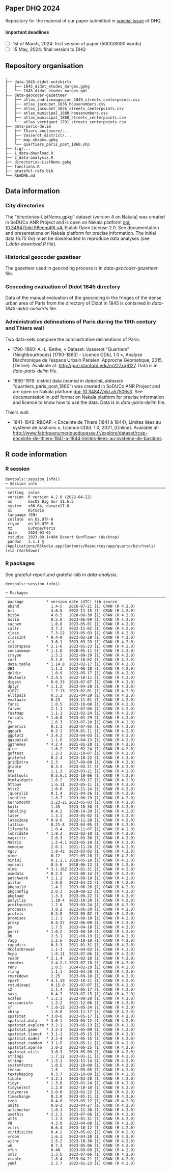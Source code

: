 ## Paper DHQ 2024
Repository for the material of our paper submitted in [special issue](https://www.c2dh.uni.lu/news/cfp-data-science-and-history-practicing-and-theorizing-data-driven-inquiries-past) of DHQ.

#### Important deadlines
- [ ] 1st of March, 2024: first version of paper (5000/8000 words)
- [ ] 15 May, 2024: final version to DHQ

## Repository organisation
```
.
├── data-1845-didot-outskirts
│   ├── 1845_didot_etudes_marges.gpkg
│   └── 1845_didot_etudes_marges.qml
├── data-geocoder-gazetteer
│   ├── atlas_andriveaugoujon_1849_streets_centerpoints.csv
│   ├── atlas_jacoubet_1836_housenumbers.csv
│   ├── atlas_jacoubet_1836_streets_centerpoints.csv
│   ├── atlas_municipal_1888_housenumbers.csv
│   ├── atlas_municipal_1888_streets_centerpoints.csv
│   └── atlas_verniquet_1791_streets_centerpoints.csv
├── data-paris-delim
│   ├── Thiers_enclosure/...
│   ├── Vasserot_district/...
│   ├── map_shapes.gpkg
│   └── quartiers_paris_post_1860.shp
├── fig/...
├── 1_data-download.R
├── 2_data-analysis.R
├── directories-ListNoms.gpkg
├── functions.R
├── grateful-refs.bib
└── README.md
```

## Data information
### City directories

The "directories-ListNoms.gpkg" dataset (version 4 on Nakala) was created in SoDUCo ANR Project and is open on Nakala platform [doi: 10.34847/nkl.98eem49t.v4](https://nakala.fr/10.34847/nkl.98eem49t.v4), Etalab Open License 2.0. See documentation and presentations on Nakala platform for precise information. The initial data (6.75 Go) must be downloaded to reproduce data analyses (see _1_data-download.R_ file).

### Historical geocoder gazetteer

The gazetteer used in geocoding process is in _data-geocoder-gazetteer_ file.

### Geocoding evaluation of Didot 1845 directory

Data of the manual evaluation of the geocoding in the fringes of the dense urban area of Paris from the directory of Didot in 1845 is contained in _data-1845-didot-outskirts_ file.

### Administrative delineations of Paris during the 19th century and Thiers wall

Two data-sets compose the administrative delineations of Paris:

- 1790-1860: A.-L. Bethe, « Dataset: Vasserot “Quartiers” (Neighbourhoods) (1790-1860) - Licence ODbL 1.0 », Analyse Diachronique de l’espace Urbain Parisien: Approche Geomatique, 2015, [Online]. Available at: http://purl.stanford.edu/ry227xq8127. Data is in _data-paris-delim_ file.

- 1860-1919: district data (named in _data/init_datasets_ "quartiers_paris_post_1860") was created in SoDUCo ANR Project and are open on Nakala platform [doi: 10.34847/nkl.a57506s3](https://doi.org/10.34847/nkl.a57506s3). See documentation in .pdf format on Nakala platform for precise information and licence to know how to use the data. Data is in _data-paris-delim_ file.

Thiers wall:
- 1841-1849: R&CAP. « Enceinte de Thiers (1841 à 1844), Limites liées au système de bastions », Licence ODbL 1.0, 2021, [Online]. Available at: http://www.fabriquenumeriquedupasse.fr/explore/dataset/rcap-enceinte-de-thiers-1841-a-1844-limites-liees-au-systeme-de-bastions.


## R code information

### R session
```{r}
devtools::session_info()
─ Session info ───────────────────────────────────────────────────────────────────────────────────────────────────────────────────────────────────────────────────
 setting  value
 version  R version 4.2.0 (2022-04-22)
 os       macOS Big Sur 11.6.5
 system   x86_64, darwin17.0
 ui       RStudio
 language (EN)
 collate  en_US.UTF-8
 ctype    en_US.UTF-8
 tz       Europe/Paris
 date     2024-03-02
 rstudio  2023.09.1+494 Desert Sunflower (desktop)
 pandoc   3.1.1 @ /Applications/RStudio.app/Contents/Resources/app/quarto/bin/tools/ (via rmarkdown)
```

### R packages
See grateful-report and grateful-bib in _data-analysis_.

```{r}
devtools::session_info()

─ Packages ───────────────────────────────────────────────────────────────────────────────────────────────────────────────────────────────────────────────────────
 package          * version date (UTC) lib source
 abind              1.4-5   2016-07-21 [1] CRAN (R 4.2.0)
 bit                4.0.5   2022-11-15 [1] CRAN (R 4.2.0)
 bit64              4.0.5   2020-08-30 [1] CRAN (R 4.2.0)
 bslib              0.5.0   2023-06-09 [1] CRAN (R 4.2.0)
 cachem             1.0.8   2023-05-01 [1] CRAN (R 4.2.0)
 callr              3.7.3   2022-11-02 [1] CRAN (R 4.2.0)
 class              7.3-22  2023-05-03 [1] CRAN (R 4.2.0)
 classInt         * 0.4-9   2023-02-28 [1] CRAN (R 4.2.0)
 cli                3.6.1   2023-03-23 [1] CRAN (R 4.2.0)
 colorspace       * 2.1-0   2023-01-23 [1] CRAN (R 4.2.0)
 concaveman       * 1.1.0   2020-05-11 [1] CRAN (R 4.2.0)
 crayon             1.5.2   2022-09-29 [1] CRAN (R 4.2.0)
 curl               5.1.0   2023-10-02 [1] CRAN (R 4.2.0)
 data.table       * 1.14.8  2023-02-17 [1] CRAN (R 4.2.0)
 DBI                1.1.3   2022-06-18 [1] CRAN (R 4.2.0)
 deldir             1.0-9   2023-05-17 [1] CRAN (R 4.2.0)
 devtools         * 2.4.5   2022-10-11 [1] CRAN (R 4.2.0)
 digest             0.6.33  2023-07-07 [1] CRAN (R 4.2.0)
 dplyr            * 1.1.2   2023-04-20 [1] CRAN (R 4.2.0)
 e1071              1.7-13  2023-02-01 [1] CRAN (R 4.2.0)
 ellipsis           0.3.2   2021-04-29 [1] CRAN (R 4.2.0)
 evaluate           0.23    2023-11-01 [1] CRAN (R 4.2.0)
 fansi              1.0.5   2023-10-08 [1] CRAN (R 4.2.0)
 farver             2.1.1   2022-07-06 [1] CRAN (R 4.2.0)
 fastmap            1.1.1   2023-02-24 [1] CRAN (R 4.2.0)
 forcats          * 1.0.0   2023-01-29 [1] CRAN (R 4.2.0)
 fs                 1.6.3   2023-07-20 [1] CRAN (R 4.2.0)
 generics           0.1.3   2022-07-05 [1] CRAN (R 4.2.0)
 ggdark             0.2.1   2019-01-11 [1] CRAN (R 4.2.0)
 ggplot2          * 3.4.2   2023-04-03 [1] CRAN (R 4.2.0)
 ggspatial          1.1.8   2023-04-13 [1] CRAN (R 4.2.0)
 ggthemes         * 4.2.4   2021-01-20 [1] CRAN (R 4.2.0)
 glue               1.6.2   2022-02-24 [1] CRAN (R 4.2.0)
 goftest            1.2-3   2021-10-07 [1] CRAN (R 4.2.0)
 grateful           0.2.4   2023-10-22 [1] CRAN (R 4.2.0)
 gridExtra        * 2.3     2017-09-09 [1] CRAN (R 4.2.0)
 gtable             0.3.3   2023-03-21 [1] CRAN (R 4.2.0)
 hms                1.1.3   2023-03-21 [1] CRAN (R 4.2.0)
 htmltools          0.5.6.1 2023-10-06 [1] CRAN (R 4.2.0)
 htmlwidgets        1.6.2   2023-03-17 [1] CRAN (R 4.2.0)
 httpuv             1.6.11  2023-05-11 [1] CRAN (R 4.2.0)
 httr2              1.0.0   2023-11-14 [1] CRAN (R 4.2.0)
 jquerylib          0.1.4   2021-04-26 [1] CRAN (R 4.2.0)
 jsonlite           1.8.7   2023-06-29 [1] CRAN (R 4.2.0)
 KernSmooth         2.23-21 2023-05-03 [1] CRAN (R 4.2.0)
 knitr              1.45    2023-10-30 [1] CRAN (R 4.2.0)
 labeling           0.4.2   2020-10-20 [1] CRAN (R 4.2.0)
 later              1.3.1   2023-05-02 [1] CRAN (R 4.2.0)
 latex2exp        * 0.9.6   2022-11-28 [1] CRAN (R 4.2.0)
 lattice            0.21-8  2023-04-05 [1] CRAN (R 4.2.0)
 lifecycle          1.0.4   2023-11-07 [1] CRAN (R 4.2.0)
 lubridate        * 1.9.2   2023-02-10 [1] CRAN (R 4.2.0)
 magrittr           2.0.3   2022-03-30 [1] CRAN (R 4.2.0)
 Matrix             1.5-4.1 2023-05-18 [1] CRAN (R 4.2.0)
 memoise            2.0.1   2021-11-26 [1] CRAN (R 4.2.0)
 mgcv               1.8-42  2023-03-02 [1] CRAN (R 4.2.0)
 mime               0.12    2021-09-28 [1] CRAN (R 4.2.0)
 miniUI             0.1.1.1 2018-05-18 [1] CRAN (R 4.2.0)
 munsell            0.5.0   2018-06-12 [1] CRAN (R 4.2.0)
 nlme             * 3.1-162 2023-01-31 [1] CRAN (R 4.2.0)
 osmdata          * 0.2.5   2023-08-14 [1] CRAN (R 4.2.0)
 patchwork        * 1.1.2   2022-08-19 [1] CRAN (R 4.2.0)
 pillar             1.9.0   2023-03-22 [1] CRAN (R 4.2.0)
 pkgbuild           1.4.2   2023-06-26 [1] CRAN (R 4.2.0)
 pkgconfig          2.0.3   2019-09-22 [1] CRAN (R 4.2.0)
 pkgload            1.3.3   2023-09-22 [1] CRAN (R 4.2.0)
 polyclip           1.10-4  2022-10-20 [1] CRAN (R 4.2.0)
 prettyunits        1.2.0   2023-09-24 [1] CRAN (R 4.2.0)
 processx           3.8.2   2023-06-30 [1] CRAN (R 4.2.0)
 profvis            0.3.8   2023-05-02 [1] CRAN (R 4.2.0)
 promises           1.2.1   2023-08-10 [1] CRAN (R 4.2.0)
 proxy              0.4-27  2022-06-09 [1] CRAN (R 4.2.0)
 ps                 1.7.5   2023-04-18 [1] CRAN (R 4.2.0)
 purrr            * 1.0.2   2023-08-10 [1] CRAN (R 4.2.0)
 R6                 2.5.1   2021-08-19 [1] CRAN (R 4.2.0)
 ragg               1.2.6   2023-10-10 [1] CRAN (R 4.2.0)
 rappdirs           0.3.3   2021-01-31 [1] CRAN (R 4.2.0)
 RColorBrewer       1.1-3   2022-04-03 [1] CRAN (R 4.2.0)
 Rcpp               1.0.11  2023-07-06 [1] CRAN (R 4.2.0)
 readr            * 2.1.4   2023-02-10 [1] CRAN (R 4.2.0)
 remotes            2.4.2.1 2023-07-18 [1] CRAN (R 4.2.0)
 renv               1.0.5   2024-02-29 [1] CRAN (R 4.2.0)
 rlang              1.1.1   2023-04-28 [1] CRAN (R 4.2.0)
 rmarkdown          2.25    2023-09-18 [1] CRAN (R 4.2.0)
 rpart            * 4.1.19  2022-10-21 [1] CRAN (R 4.2.0)
 rstudioapi         0.15.0  2023-07-07 [1] CRAN (R 4.2.0)
 s2                 1.1.4   2023-05-17 [1] CRAN (R 4.2.0)
 sass               0.4.7   2023-07-15 [1] CRAN (R 4.2.0)
 scales           * 1.2.1   2022-08-20 [1] CRAN (R 4.2.0)
 sessioninfo        1.2.2   2021-12-06 [1] CRAN (R 4.2.0)
 sf               * 1.0-13  2023-05-24 [1] CRAN (R 4.2.0)
 shiny              1.8.0   2023-11-17 [1] CRAN (R 4.2.0)
 spatstat         * 3.0-6   2023-05-17 [1] CRAN (R 4.2.0)
 spatstat.data    * 3.0-1   2023-03-12 [1] CRAN (R 4.2.0)
 spatstat.explore * 3.2-1   2023-05-13 [1] CRAN (R 4.2.0)
 spatstat.geom    * 3.2-1   2023-05-09 [1] CRAN (R 4.2.0)
 spatstat.linnet  * 3.1-1   2023-05-15 [1] CRAN (R 4.2.0)
 spatstat.model   * 3.2-4   2023-05-15 [1] CRAN (R 4.2.0)
 spatstat.random  * 3.1-5   2023-05-11 [1] CRAN (R 4.2.0)
 spatstat.sparse    3.0-2   2023-06-25 [1] CRAN (R 4.2.0)
 spatstat.utils     3.0-3   2023-05-09 [1] CRAN (R 4.2.0)
 stringi            1.7.12  2023-01-11 [1] CRAN (R 4.2.0)
 stringr          * 1.5.1   2023-11-14 [1] CRAN (R 4.2.0)
 systemfonts        1.0.5   2023-10-09 [1] CRAN (R 4.2.0)
 tensor             1.5     2012-05-05 [1] CRAN (R 4.2.0)
 textshaping        0.3.7   2023-10-09 [1] CRAN (R 4.2.0)
 tibble           * 3.2.1   2023-03-20 [1] CRAN (R 4.2.0)
 tidyr            * 1.3.0   2023-01-24 [1] CRAN (R 4.2.0)
 tidyselect         1.2.0   2022-10-10 [1] CRAN (R 4.2.0)
 tidyverse        * 2.0.0   2023-02-22 [1] CRAN (R 4.2.0)
 timechange         0.2.0   2023-01-11 [1] CRAN (R 4.2.0)
 tzdb               0.4.0   2023-05-12 [1] CRAN (R 4.2.0)
 units              0.8-2   2023-04-27 [1] CRAN (R 4.2.0)
 urlchecker         1.0.1   2021-11-30 [1] CRAN (R 4.2.0)
 usethis          * 2.2.2   2023-07-06 [1] CRAN (R 4.2.0)
 utf8               1.2.3   2023-01-31 [1] CRAN (R 4.2.0)
 V8                 4.3.0   2023-04-08 [1] CRAN (R 4.2.0)
 vctrs              0.6.4   2023-10-12 [1] CRAN (R 4.2.0)
 viridisLite        0.4.2   2023-05-02 [1] CRAN (R 4.2.0)
 vroom              1.6.3   2023-04-28 [1] CRAN (R 4.2.0)
 withr              2.5.2   2023-10-30 [1] CRAN (R 4.2.0)
 wk                 0.7.3   2023-05-06 [1] CRAN (R 4.2.0)
 xfun               0.40    2023-08-09 [1] CRAN (R 4.2.0)
 xml2               1.3.5   2023-07-06 [1] CRAN (R 4.2.0)
 xtable             1.8-4   2019-04-21 [1] CRAN (R 4.2.0)
 yaml               2.3.7   2023-01-23 [1] CRAN (R 4.2.0)

```
